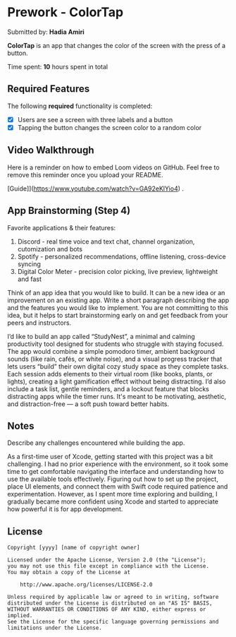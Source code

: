 # Prework - ColorTap

Submitted by: **Hadia Amiri**

**ColorTap** is an app that changes the color of the screen with the press of a button.  

Time spent: **10** hours spent in total

## Required Features

The following **required** functionality is completed:

- [x] Users are see a screen with three labels and a button
- [x] Tapping the button changes the screen color to a random color
 
## Video Walkthrough

Here is a reminder on how to embed Loom videos on GitHub. Feel free to remove this reminder once you upload your README. 

[Guide]](https://www.youtube.com/watch?v=GA92eKlYio4) .

## App Brainstorming (Step 4)

Favorite applications & their features:
1. Discord - real time voice and text chat, channel organization, cutomization and bots
2. Spotify - personalized recommendations, offline listening, cross-device syncing
3. Digital Color Meter - precision color picking, live preview, lightweight and fast

Think of an app idea that you would like to build. It can be a new idea or an improvement on an existing app. Write a short paragraph describing the app and the features you would like to implement. You are not committing to this idea, but it helps to start brainstorming early on and get feedback from your peers and instructors.

I’d like to build an app called “StudyNest”, a minimal and calming productivity tool designed for students who struggle with staying focused. The app would combine a simple pomodoro timer, ambient background sounds (like rain, cafés, or white noise), and a visual progress tracker that lets users “build” their own digital cozy study space as they complete tasks. Each session adds elements to their virtual room (like books, plants, or lights), creating a light gamification effect without being distracting. I’d also include a task list, gentle reminders, and a lockout feature that blocks distracting apps while the timer runs. It's meant to be motivating, aesthetic, and distraction-free — a soft push toward better habits.


## Notes
Describe any challenges encountered while building the app.

As a first-time user of Xcode, getting started with this project was a bit challenging. I had no prior experience with the environment, so it took some time to get comfortable navigating the interface and understanding how to use the available tools effectively. Figuring out how to set up the project, place UI elements, and connect them with Swift code required patience and experimentation. However, as I spent more time exploring and building, I gradually became more confident using Xcode and started to appreciate how powerful it is for app development.

## License

    Copyright [yyyy] [name of copyright owner]

    Licensed under the Apache License, Version 2.0 (the "License");
    you may not use this file except in compliance with the License.
    You may obtain a copy of the License at

        http://www.apache.org/licenses/LICENSE-2.0

    Unless required by applicable law or agreed to in writing, software
    distributed under the License is distributed on an "AS IS" BASIS,
    WITHOUT WARRANTIES OR CONDITIONS OF ANY KIND, either express or implied.
    See the License for the specific language governing permissions and
    limitations under the License.
